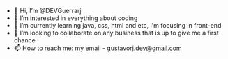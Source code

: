 - 👋 Hi, I’m @DEVGuerrarj
- 👀 I’m interested in everything about coding
- 🌱 I’m currently learning java, css, html and etc, i'm focusing in front-end
- 💞️ I’m looking to collaborate on any business that is up to give me a first chance
- 📫 How to reach me: my email - gustavorj.dev@gmail.com

<!---
DEVGuerrarj/DEVGuerrarj is a ✨ special ✨ repository because its `README.md` (this file) appears on your GitHub profile.
You can click the Preview link to take a look at your changes.
--->
